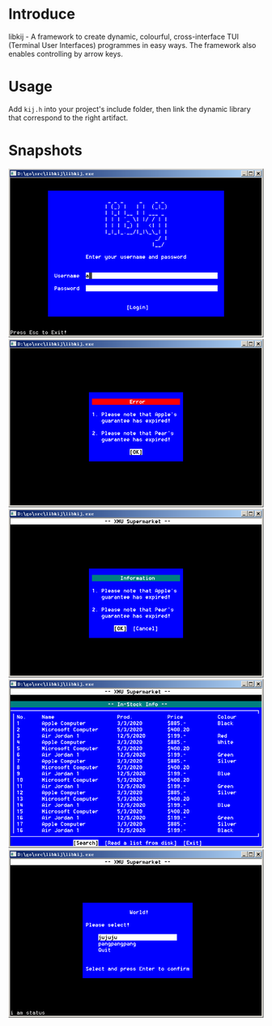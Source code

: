 # Introduce

libkij - A framework to create dynamic, colourful, cross-interface TUI (Terminal User Interfaces) programmes in easy ways. The framework also enables controlling by arrow keys.

# Usage

Add ``kij.h`` into your project's include folder, then link the dynamic library that correspond to the right artifact.

# Snapshots
![1. Login Page](https://github.com/chrishanli/libkij/blob/master/snapshots/1.png)
![2. Error Dialogue](https://github.com/chrishanli/libkij/blob/master/snapshots/2.png)
![3. Information Dialogue](https://github.com/chrishanli/libkij/blob/master/snapshots/3.png)
![4. Dynamic Table Window](https://github.com/chrishanli/libkij/blob/master/snapshots/4.png)
![5. Choice Panel](https://github.com/chrishanli/libkij/blob/master/snapshots/5.png)
